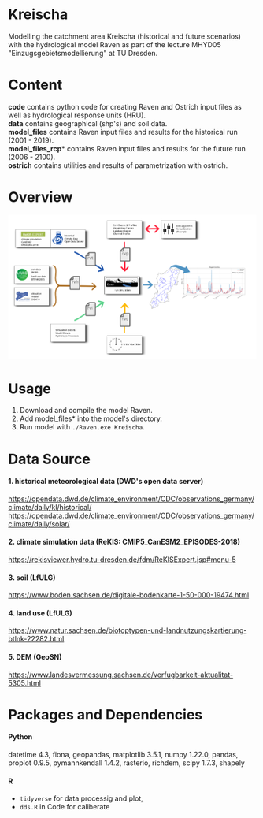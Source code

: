# Kreischa
Modelling the catchment area Kreischa (historical and future scenarios) with the hydrological model Raven as part of the lecture MHYD05 "Einzugsgebietsmodellierung" at TU Dresden.


# Content
**code** contains python code for creating Raven and Ostrich input files as well as hydrological response units (HRU).  
**data** contains geographical (shp's) and soil data.   
**model_files** contains Raven input files and results for the historical run (2001 - 2019).  
**model_files_rcp*** contains Raven input files and results for the future run (2006 - 2100).  
**ostrich** contains utilities and results of parametrization with ostrich.  

# Overview
<img src="workflow.png" alt="workflow" width="900"/>   

# Usage
1. Download and compile the model Raven.
2. Add model_files* into the model's directory.
3. Run model with ```./Raven.exe Kreischa```.

# Data Source
#### 1. historical meteorological data (DWD's open data server)
https://opendata.dwd.de/climate_environment/CDC/observations_germany/climate/daily/kl/historical/   
https://opendata.dwd.de/climate_environment/CDC/observations_germany/climate/daily/solar/
#### 2. climate simulation data (ReKIS: CMIP5\_CanESM2\_EPISODES-2018)
https://rekisviewer.hydro.tu-dresden.de/fdm/ReKISExpert.jsp#menu-5   
#### 3. soil (LfULG)
https://www.boden.sachsen.de/digitale-bodenkarte-1-50-000-19474.html   
#### 4. land use (LfULG)
https://www.natur.sachsen.de/biotoptypen-und-landnutzungskartierung-btlnk-22282.html
#### 5. DEM (GeoSN)
https://www.landesvermessung.sachsen.de/verfugbarkeit-aktualitat-5305.html

# Packages and Dependencies
#### Python
datetime 4.3, fiona, geopandas, matplotlib 3.5.1, numpy 1.22.0, pandas, proplot 0.9.5, pymannkendall 1.4.2, rasterio, richdem, scipy 1.7.3, shapely   
#### R
- `tidyverse` for data processig and plot, 
- `dds.R` in Code for caliberate
